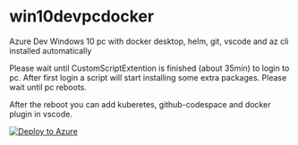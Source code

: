 # win10devpcdocker
Azure Dev Windows 10 pc with docker desktop, helm, git, vscode and az cli installed automatically

Please wait until CustomScriptExtention is finished (about 35min) to login to pc. After first login a script will start installing some extra packages. Please wait until pc reboots.

After the reboot you can add kuberetes, github-codespace and docker plugin in vscode.





[![Deploy to Azure](https://aka.ms/deploytoazurebutton)](https://portal.azure.com/#create/Microsoft.Template/uri/https%3A%2F%2Fraw.githubusercontent.com%2Fkoenraadhaedens%2Fwin10devpcdocker%2Fmain%2Fdeploydevpc.json)

